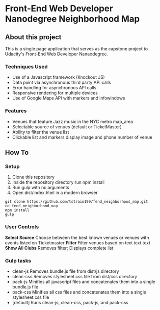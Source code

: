 <!-- Heading -->
# Front-End Web Developer Nanodegree Neighborhood Map

## About this project
This is a single page application that serves as the capstone project to Udacity's Front-End Web Developer Nanaodegree.

### Techniques Used
* Use of a Javascript framework (Knockout JS)
* Data point via asynchronous third party API calls
* Error handling for asynchronous API calls
* Responsive rendering for multiple devices
* Use of Google Maps API with markers and infowindows

### Features
* Venues that feature Jazz music in the NYC metro map_area
* Selectable source of venues (default or TicketMaster)
* Ability to filter the venue list
* Clickable list and markers display image and phone number of venue

## How To

### Setup
1. Clone this repository
1. Inside the repository directory run npm install
1. Run gulp with no arguments
1. Open dist/index.html in a modern browser

```
git clone https://github.com/tstrain199/fend_neighborhood_map.git
cd fend_neighborhood_map
npm install
gulp
```

### User Controls
**Select Source**  Choose between the best known venues or venues with events listed on Ticketmaster
**Filter** Filter venues based on text text text
**Show All Clubs**  Removes filter; Displays complete list


### Gulp tasks
* clean-js    Removes bundle.js file from dist/js directory
* clean-css   Removes stylesheet.css file from dist/css directory
* pack-js     Minifies all javascript files and concatenates them into a single bundle.js file
* pack-css    Minifies all css files and concatenates them into a single stylesheet.css file
* [default]   Runs clean-js, clean-css, pack-js, and pack-css
